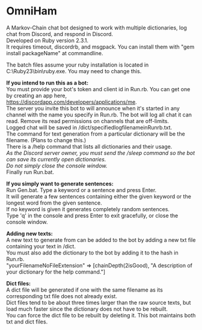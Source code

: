 # OmniHam
A Markov-Chain chat bot designed to work with multiple dictionaries, log chat from Discord, and respond in Discord.  
Developed on Ruby version 2.3.1.  
It requires timeout, discordrb, and msgpack. You can install them with "gem install packageName" at commandline.
  
The batch files assume your ruby installation is located in C:\Ruby23\bin\ruby.exe. You may need to change this.  
  
__If you intend to run this as a bot:__  
You must provide your bot's token and client id in Run.rb. You can get one by creating an app here, https://discordapp.com/developers/applications/me.  
The server you invite this bot to will announce when it's started in any channel with the name you specify in Run.rb. 
The bot will log all chat it can read. Remove its read permissions on channels that are off-limits.  
Logged chat will be saved in /dict/specifiedlogfilenameinRunrb.txt.  
The command for text generation from a particular dictionary will be the filename. (Plans to change this.)  
There is a /help command that lists all dictionaries and their usage.  
*As the Discord server owner, you must send the /sleep command so the bot can save its currently open dictionaries.*  
*Do not simply close the console window.*  
Finally run Run.bat.  
  
__If you simply want to generate sentences:__  
Run Gen.bat. 
Type a keyword or a sentence and press Enter.  
It will generate a few sentences containing either the given keyword or the longest word from the given sentence.  
If no keyword is given it generates completely random sentences.  
Type 'q' in the console and press Enter to exit gracefully, or close the console window.  
  
__Adding new texts:__  
A new text to generate from can be added to the bot by adding a new txt file containing your text in /dict.  
You must also add the dictionary to the bot by adding it to the hash in Run.rb.  
"yourFilenameNoFileExtension" => [chainDepth(2isGood), "A description of your dictionary for the help command."]  
  
__Dict files:__  
A dict file will be generated if one with the same filename as its corresponding txt file does not already exist.  
Dict files tend to be about three times larger than the raw source texts, but load much faster since the dictionary does not have to be rebuilt.  
You can force the dict file to be rebuilt by deleting it. This bot maintains both txt and dict files.  
